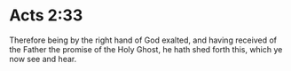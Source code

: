 # Acts 2:33

Therefore being by the right hand of God exalted, and having received of the Father the promise of the Holy Ghost, he hath shed forth this, which ye now see and hear.
